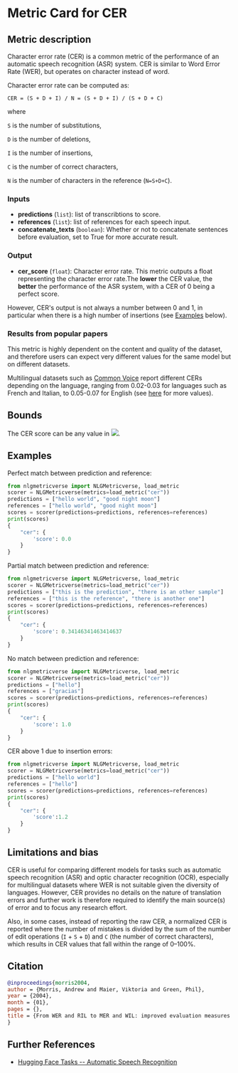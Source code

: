 # Metric Card for CER

## Metric description
Character error rate (CER) is a common metric of the performance of an automatic speech recognition (ASR) system. CER is similar to Word Error Rate (WER), but operates on character instead of word. 

Character error rate can be computed as: 

`CER = (S + D + I) / N = (S + D + I) / (S + D + C)`

where

`S` is the number of substitutions, 

`D` is the number of deletions, 

`I` is the number of insertions, 

`C` is the number of correct characters, 

`N` is the number of characters in the reference (`N=S+D+C`). 

### Inputs
-  **predictions** (`list`): list of transcribtions to score.
-  **references** (`list`): list of references for each speech input.
-  **concatenate_texts** (`boolean`): Whether or not to concatenate sentences before evaluation, set to True for more accurate result.

### Output
-  **cer_score** (`float`): Character error rate. This metric outputs a float representing the character error rate.The **lower** the 
                            CER value, the **better** the performance of the ASR system, with a CER of 0 being a perfect score. 

However, CER's output is not always a number between 0 and 1, in particular when there is a high number of insertions (see [Examples](##Examples) below).

### Results from popular papers
This metric is highly dependent on the content and quality of the dataset, and therefore users can expect very different values for the same model but on different datasets.

Multilingual datasets such as [Common Voice](https://huggingface.co/datasets/common_voice) report different CERs depending on the language, ranging from 0.02-0.03 for languages such as French and Italian, to 0.05-0.07 for English (see [here](https://github.com/speechbrain/speechbrain/tree/develop/recipes/CommonVoice/ASR/CTC) for more values).

## Bounds
The CER score can be any value in <img src="https://render.githubusercontent.com/render/math?math={[0,1]}##gh-light-mode-only">.

## Examples 
Perfect match between prediction and reference:

```python
from nlgmetricverse import NLGMetricverse, load_metric
scorer = NLGMetricverse(metrics=load_metric("cer"))
predictions = ["hello world", "good night moon"]
references = ["hello world", "good night moon"]
scores = scorer(predictions=predictions, references=references)
print(scores)
{
    "cer": {
        'score': 0.0
    }
}
```

Partial match between prediction and reference:

```python
from nlgmetricverse import NLGMetricverse, load_metric
scorer = NLGMetricverse(metrics=load_metric("cer"))
predictions = ["this is the prediction", "there is an other sample"]
references = ["this is the reference", "there is another one"]
scores = scorer(predictions=predictions, references=references)
print(scores)
{
    "cer": {
        'score': 0.34146341463414637
    }
}
```

No match between prediction and reference:

```python
from nlgmetricverse import NLGMetricverse, load_metric
scorer = NLGMetricverse(metrics=load_metric("cer"))
predictions = ["hello"]
references = ["gracias"]
scores = scorer(predictions=predictions, references=references)
print(scores)
{
    "cer": {
        'score': 1.0
    }
}
```

CER above 1 due to insertion errors:

```python
from nlgmetricverse import NLGMetricverse, load_metric
scorer = NLGMetricverse(metrics=load_metric("cer"))
predictions = ["hello world"]
references = ["hello"]
scores = scorer(predictions=predictions, references=references)
print(scores)
{
    "cer": {
        'score':1.2
    }
}
```

## Limitations and bias
CER is useful for comparing different models for tasks such as automatic speech recognition (ASR) and optic character recognition (OCR), especially for multilingual datasets where WER is not suitable given the diversity of languages. However, CER provides no details on the nature of translation errors and further work is therefore required to identify the main source(s) of error and to focus any research effort.

Also, in some cases, instead of reporting the raw CER, a normalized CER is reported where the number of mistakes is divided by the sum of the number of edit operations (`I` + `S` + `D`) and `C` (the number of correct characters), which results in CER values that fall within the range of 0–100%.


## Citation
```bibtex
@inproceedings{morris2004,
author = {Morris, Andrew and Maier, Viktoria and Green, Phil},
year = {2004},
month = {01},
pages = {},
title = {From WER and RIL to MER and WIL: improved evaluation measures for connected speech recognition.}
}
```

## Further References 
- [Hugging Face Tasks -- Automatic Speech Recognition](https://huggingface.co/tasks/automatic-speech-recognition)